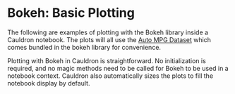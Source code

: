 # Bokeh: Basic Plotting

The following are examples of plotting with the Bokeh library inside a Cauldron
notebook. The plots will all use the 
[Auto MPG Dataset](https://archive.ics.uci.edu/ml/datasets/Auto+MPG)
which comes bundled in the bokeh library for convenience.

Plotting with Bokeh in Cauldron is straightforward. No initialization is 
required, and no magic methods need to be called for Bokeh to be used in a 
notebook context. Cauldron also automatically sizes the plots to fill the 
notebook display by default.
